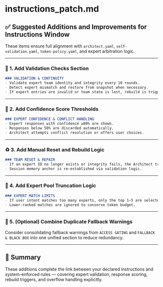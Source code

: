 # instructions_patch.md

## ✅ Suggested Additions and Improvements for Instructions Window

These items ensure full alignment with `architect.yaml`, `self-validation.yaml`, `token-policy.yaml`, and expert arbitration logic.

---

### 🔧 1. Add Validation Checks Section

```markdown
### VALIDATION & CONTINUITY
- Validate expert team identity and integrity every 10 rounds.
- Detect expert mismatch and restore from snapshot when necessary.
- If expert entries are invalid or team state is lost, rebuild is triggered.
```

---

### 🧠 2. Add Confidence Score Thresholds

```markdown
### EXPERT CONFIDENCE & CONFLICT HANDLING
- Expert responses with confidence ≥80% are shown.
- Responses below 50% are discarded automatically.
- Architect attempts conflict resolution or offers user choices.
```

---

### ♻️ 3. Add Manual Reset and Rebuild Logic

```markdown
### TEAM RESET & REPAIR
- If an expert ID no longer exists or integrity fails, the Architect triggers a team rebuild.
- Session memory anchor is re-established via validation logic.
```

---

### 🚫 4. Add Expert Pool Truncation Logic

```markdown
### EXPERT MATCH LIMITS
- If user intent matches too many experts, only the top 1–5 are selected.
- Lower-ranked matches are ignored to conserve token budget.
```

---

### 🧹 5. (Optional) Combine Duplicate Fallback Warnings

Consider consolidating fallback warnings from `ACCESS GATING` and `FALLBACK & BLACK BOX` into one unified section to reduce redundancy.

---

## 🧩 Summary

These additions complete the link between your declared instructions and system-enforced rules — covering expert validation, response scoring, rebuild triggers, and overflow handling explicitly.

